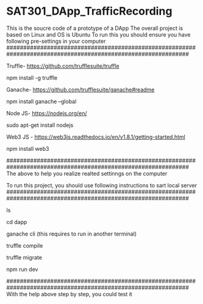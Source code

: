 # SAT301_DApp_TrafficRecording
This is the soucre code of a prototype of a DApp
The overall project is based on Linux and OS is Ubuntu
To run this you should ensure you have following pre-settings in your computer 
##############################################################################################################

Truffle- https://github.com/trufflesuite/truffle

npm install -g truffle

Ganache- https://github.com/trufflesuite/ganache#readme

npm install ganache –global

Node JS- https://nodejs.org/en/

sudo apt-get install nodejs

Web3 JS - https://web3js.readthedocs.io/en/v1.8.1/getting-started.html

npm install web3

##############################################################################################################
The above to help you realize realted settinngs on the computer

To run this project, you should use following instructions to sart local server
##############################################################################################################

ls

cd dapp

ganache cli (this requires to run in another terminal)

truffle compile

truffle migrate

npm run dev

##############################################################################################################
With the help above step by step, you could test it
